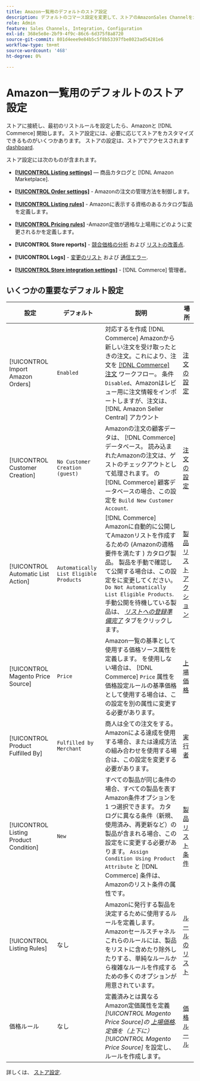 ```yaml
---
title: Amazon一覧用のデフォルトのストア設定
description: デフォルトのコマース設定を変更して、ストアのAmazonSales Channelをカスタマイズします。
role: Admin
feature: Sales Channels, Integration, Configuration
exl-id: 368e5e8e-2bf9-4f9c-86c6-6d375f8a8720
source-git-commit: 801d4eee9e84b5c5f8b53397fbe8023ad54281e6
workflow-type: tm+mt
source-wordcount: '468'
ht-degree: 0%

---
```


# Amazon一覧用のデフォルトのストア設定

ストアに接続し、最初のリストルールを設定したら、Amazonと [!DNL Commerce] 開始します。 ストア設定には、必要に応じてストアをカスタマイズできるものがいくつかあります。 ストアの設定は、ストアでアクセスされます [dashboard](./amazon-store-dashboard.md).

ストア設定には次のものが含まれます。

- [**[!UICONTROL Listing settings]**](./listing-settings.md)  — 商品カタログと [!DNL Amazon Marketplace].

- [**[!UICONTROL Order settings]**](./order-settings.md) - Amazonの注文の管理方法を制御します。

- [**[!UICONTROL Listing rules]**](./listing-rules.md) - Amazonに表示する資格のあるカタログ製品を定義します。

- [**[!UICONTROL Pricing rules]**](./pricing-products.md) -Amazon定価が適格な上場用にどのように変更されるかを定義します。

- **[!UICONTROL Store reports]** - [競合価格の分析](./competitive-price-analysis.md) および [リストの改善点](./listing-improvements.md).

- **[!UICONTROL Logs]** - [変更のリスト](./listing-changes-log.md) および [通信エラー](./communication-errors-log.md).

- [**[!UICONTROL Store integration settings]**](./store-integration-settings.md) - [!DNL Commerce] 管理者。

## いくつかの重要なデフォルト設定

| 設定 | デフォルト | 説明 | 場所 |
|----------------------------------------|----------------------------------------|----------------------------------------------------------------------------------------------------------------------------------------------------------------------------------------------------------------------------------------------------------------------------------------------------------------------------------------------------------------------------------------------------------------------|-------------------------------------------------------------|
| [!UICONTROL Import Amazon Orders] | `Enabled` | 対応するを作成 [!DNL Commerce] Amazonから新しい注文を受け取ったときの注文。これにより、注文を [[!DNL Commerce] 注文](https://experienceleague.adobe.com/docs/commerce-admin/stores-sales/order-management/orders/orders.html) ワークフロー。 条件 `Disabled`、Amazonはレビュー用に注文情報をインポートしますが、注文は、 [!DNL Amazon Seller Central] アカウント | [注文の設定](./order-settings.md) |
| [!UICONTROL Customer Creation] | `No Customer Creation (guest)` | Amazonの注文の顧客データは、 [!DNL Commerce] データベース。 読み込まれたAmazonの注文は、ゲストのチェックアウトとして処理されます。 の [!DNL Commerce] 顧客データベースの場合、この設定を `Build New Customer Account`. | [注文の設定](./order-settings.md) |
| [!UICONTROL Automatic List Action] | `Automatically List Eligible Products` | [!DNL Commerce] Amazonに自動的に公開してAmazonリストを作成するための (Amazonの適格要件を満たす ) カタログ製品。 製品を手動で確認して公開する場合は、この設定をに変更してください。 `Do Not Automatically List Eligible Products`. 手動公開を待機している製品は、 [_リストへの登録準備完了_](./ready-to-list.md) タブをクリックします。 | [製品リストアクション](./product-listing-actions.md) |
| [!UICONTROL Magento Price Source] | `Price` | Amazon一覧の基準として使用する価格ソース属性を定義します。 を使用しない場合は、 [!DNL Commerce] `Price` 属性を価格設定ルールの基準価格として使用する場合は、この設定を別の属性に変更する必要があります。 | [上場価格](./listing-price.md) |
| [!UICONTROL Product Fulfilled By] | `Fulfilled by Merchant` | 商人は全ての注文をする。 Amazonによる達成を使用する場合、または達成方法の組み合わせを使用する場合は、この設定を変更する必要があります。 | [実行者](./listing-price.md) |
| [!UICONTROL Listing Product Condition] | `New` | すべての製品が同じ条件の場合、すべての製品を表すAmazon条件オプションを 1 つ選択できます。 カタログに異なる条件（新規、使用済み、再更新など）の製品が含まれる場合、この設定をに変更する必要があります。 `Assign Condition Using Product Attribute` と [!DNL Commerce] 条件は、Amazonのリスト条件の属性です。 | [製品リスト条件](./product-listing-condition.md) |
| [!UICONTROL Listing Rules] | なし | Amazonに発行する製品を決定するために使用するルールを定義します。Amazonセールスチャネル これらのルールには、製品をリストに含めたり除外したりする、単純なルールから複雑なルールを作成するための多くのオプションが用意されています。 | [ルールのリスト](./listing-rules.md) |
| 価格ルール | なし | 定義済みとは異なるAmazon定価属性を定義 _[!UICONTROL Magento Price Source]_の [上場価格](./listing-price.md). 定価を（上下に）_[!UICONTROL Magento Price Source]_ を設定し、ルールを作成します。 | [価格ルール](./pricing-products.md) |

詳しくは、 [ストア設定](./ob-store-review.md).
